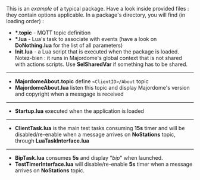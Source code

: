 This is an *example* of a typical package. 
Have a look inside provided files : they contain options applicable.
In a package's directory, you will find (in loading order) :

* **\*.topic** - MQTT topic definition
* **\*.lua** - Lua's task to associate with events (have a look on **DoNothing.lua** for the list of all parameters)
* **Init.lua** - a Lua script that is executed when the package is loaded. Notez-bien : it runs in Majordome's global context that is not shared with actions scripts. Use **SelSharedVar** if something has to be shared.

---

- **MajordomeAbout.topic** define `<ClientID>/About` topic
- **MajordomeAbout.lua** listen this topic and display Majordome's version and copyright when a messgage is received

---

- **Startup.lua** executed when the application is loaded

---

- **ClientTask.lua** is the main test tasks consuming **15s** timer and will be disabled/re-enable when a message arrives on **NoStations** topic, through **LuaTaskInterface.lua**

---

- **BipTask.lua** consumes **5s** and display "*bip*" when launched.
- **TestTimerInterface.lua** will disable/re-enable **5s** timer when a message arrives on **NoStations** topic.
